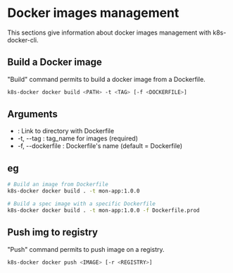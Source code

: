 # Docker images management

This sections give information about docker images management with k8s-docker-cli.

## Build a Docker image

"Build" command permits to build a docker image from a Dockerfile.
```bash
k8s-docker docker build <PATH> -t <TAG> [-f <DOCKERFILE>]
```

## Arguments

* <PATH> : Link to directory with Dockerfile
* -t, --tag <TAG> : tag_name for images (required)
* -f, --dockerfile <DOCKERFILE> : Dockerfile's name (default = Dockerfile)

## eg

```bash
# Build an image from Dockerfile
k8s-docker docker build . -t mon-app:1.0.0

# Build a spec image with a specific Dockerfile
k8s-docker docker build . -t mon-app:1.0.0 -f Dockerfile.prod
``` 

## Push img to registry
"Push" command permits to push image on a registry.

```bash
k8s-docker docker push <IMAGE> [-r <REGISTRY>]
```

#